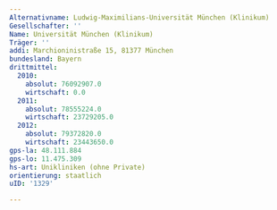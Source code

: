 ```yaml
---
Alternativname: Ludwig-Maximilians-Universität München (Klinikum)
Gesellschafter: ''
Name: Universität München (Klinikum)
Träger: ''
addi: Marchioninistraße 15, 81377 München
bundesland: Bayern
drittmittel:
  2010:
    absolut: 76092907.0
    wirtschaft: 0.0
  2011:
    absolut: 78555224.0
    wirtschaft: 23729205.0
  2012:
    absolut: 79372820.0
    wirtschaft: 23443650.0
gps-la: 48.111.884
gps-lo: 11.475.309
hs-art: Unikliniken (ohne Private)
orientierung: staatlich
uID: '1329'

---
```


